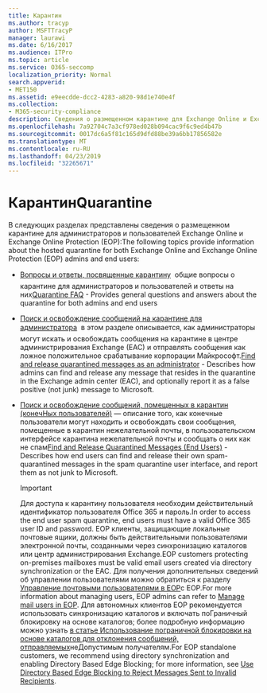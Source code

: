 ```yaml
---
title: Карантин
ms.author: tracyp
author: MSFTTracyP
manager: laurawi
ms.date: 6/16/2017
ms.audience: ITPro
ms.topic: article
ms.service: O365-seccomp
localization_priority: Normal
search.appverid:
- MET150
ms.assetid: e9eecdde-dcc2-4283-a820-98d1e740e4f
ms.collection:
- M365-security-compliance
description: Сведения о размещенном карантине для Exchange Online и Exchange Online Protection.
ms.openlocfilehash: 7a92704c7a3cf978ed028b094cac9f6c9ed4b47b
ms.sourcegitcommit: 0017dc6a5f81c165d9dfd88be39a6bb17856582e
ms.translationtype: MT
ms.contentlocale: ru-RU
ms.lasthandoff: 04/23/2019
ms.locfileid: "32265671"
---
```

# <a name="quarantine"></a><span data-ttu-id="db411-103">Карантин</span><span class="sxs-lookup"><span data-stu-id="db411-103">Quarantine</span></span>

<span data-ttu-id="db411-104">В следующих разделах представлены сведения о размещенном карантине для администраторов и пользователей Exchange Online и Exchange Online Protection (EOP):</span><span class="sxs-lookup"><span data-stu-id="db411-104">The following topics provide information about the hosted quarantine for both Exchange Online and Exchange Online Protection (EOP) admins and end users:</span></span>
  
- <span data-ttu-id="db411-105">[Вопросы и ответы, посвященные карантину](quarantine-faq.md)  общие вопросы о карантине для администраторов и пользователей и ответы на них</span><span class="sxs-lookup"><span data-stu-id="db411-105">[Quarantine FAQ](quarantine-faq.md) - Provides general questions and answers about the quarantine for both admins and end users</span></span> 
    
- <span data-ttu-id="db411-106">[Поиск и освобождение сообщений на карантине для администратора](find-and-release-quarantined-messages-as-an-administrator.md)  в этом разделе описывается, как администраторы могут искать и освобождать сообщения на карантине в центре администрирования Exchange (EAC) и отправлять сообщения как ложное положительное срабатывание корпорации Майкрософт.</span><span class="sxs-lookup"><span data-stu-id="db411-106">[Find and release quarantined messages as an administrator](find-and-release-quarantined-messages-as-an-administrator.md) - Describes how admins can find and release any message that resides in the quarantine in the Exchange admin center (EAC), and optionally report it as a false positive (not junk) message to Microsoft.</span></span> 
    
- <span data-ttu-id="db411-107">[Поиск и освобождение сообщений, помещенных в карантин (конечНых пользователей)](http://technet.microsoft.com/library/e439b560-827a-4807-abd3-6b861c1ff786.aspx) — описание того, как конечные пользователи могут находить и освобождать свои сообщения, помещенные в карантин нежелательной почты, в пользовательском интерфейсе карантина нежелательной почты и сообщать о них как не спам</span><span class="sxs-lookup"><span data-stu-id="db411-107">[Find and Release Quarantined Messages (End Users)](http://technet.microsoft.com/library/e439b560-827a-4807-abd3-6b861c1ff786.aspx) - Describes how end users can find and release their own spam-quarantined messages in the spam quarantine user interface, and report them as not junk to Microsoft.</span></span> 
    
    > [!IMPORTANT]
    > <span data-ttu-id="db411-108">Для доступа к карантину пользователя необходим действительный идентификатор пользователя Office 365 и пароль.</span><span class="sxs-lookup"><span data-stu-id="db411-108">In order to access the end user spam quarantine, end users must have a valid Office 365 user ID and password.</span></span> <span data-ttu-id="db411-109">EOP клиенты, защищающие локальные почтовые ящики, должны быть действительными пользователями электронной почты, созданными через синхронизацию каталогов или центр администрирования Exchange.</span><span class="sxs-lookup"><span data-stu-id="db411-109">EOP customers protecting on-premises mailboxes must be valid email users created via directory synchronization or the EAC.</span></span> <span data-ttu-id="db411-110">Для получения дополнительных сведений об управлении пользователями можно обратиться к разделу [Управление почтовыми пользователями в EOP](eop/manage-mail-users-in-eop.md)с EOP.</span><span class="sxs-lookup"><span data-stu-id="db411-110">For more information about managing users, EOP admins can refer to [Manage mail users in EOP](eop/manage-mail-users-in-eop.md).</span></span> <span data-ttu-id="db411-111">Для автономных клиентов EOP рекомендуется использовать синхронизацию каталогов и включать поГраничный блокировку на основе каталогов; более подробную информацию можно узнать [в статье Использование пограничной блокировки на основе каталогов для отклонения сообщений, отправляемых](http://technet.microsoft.com/library/ca7b7416-92ed-40ad-abdb-695be46ea2e4.aspx)неДопустимым получателям.</span><span class="sxs-lookup"><span data-stu-id="db411-111">For EOP standalone customers, we recommend using directory synchronization and enabling Directory Based Edge Blocking; for more information, see [Use Directory Based Edge Blocking to Reject Messages Sent to Invalid Recipients](http://technet.microsoft.com/library/ca7b7416-92ed-40ad-abdb-695be46ea2e4.aspx).</span></span> 
  
    


